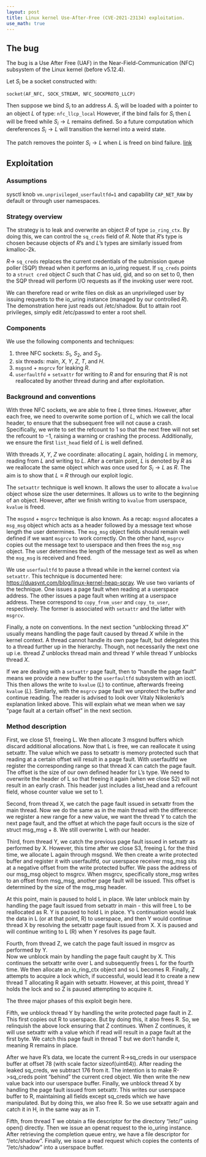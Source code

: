 ```yaml
---
layout: post
title: Linux kernel Use-After-Free (CVE-2021-23134) exploitation.
use_math: true
---
```


## The bug
The bug is a Use After Free (UAF) in the Near-Field-Communication (NFC) subsystem of the Linux kernel (before v5.12.4).

Let $S_i$ be a socket constructed with:

`socket(AF_NFC, SOCK_STREAM, NFC_SOCKPROTO_LLCP)`

Then suppose we bind $S_i$ to an address $A$.
$S_i$ will be loaded with a pointer to an object $L$ of type: `nfc_llcp_local`
However, if the bind fails for $S_i$ then $L$ will be freed while $S_i \to L$ remains defined. So a future computation which dereferences $S_i \to L$ will transition the kernel into a weird state.

The patch removes the pointer $S_i \to L$ when $L$ is freed on bind failure.
[link](https://www.openwall.com/lists/oss-security/2021/05/11/4 "See the openwall submission for more details.")

## Exploitation
### Assumptions
sysctl knob `vm.unprivileged_userfaultfd=1`
and capability `CAP_NET_RAW` by default or through user namespaces.

### Strategy overview
The strategy is to leak and overwrite an object $R$ of type `io_ring_ctx`. By doing this, we can control the `sq_creds` field of $R$. Note that $R$’s type is chosen because objects of $R$’s and $L$’s types are similarly issued from kmalloc-2k.

$R \to$ `sq_creds` replaces the current credentials of the submission queue poller (SQP) thread when it performs an io_uring request. If `sq_creds` points to a `struct cred` object $C$ such that $C$ has uid, gid, and so on set to $0$, then the SQP thread will perform I/O requests as if the invoking user were root.

We can therefore read or write files on disk as an unprivileged user by issuing requests to the io_uring instance (managed by our controlled $R$). The demonstration here just reads out /etc/shadow. But to attain root privileges, simply edit /etc/passwd to enter a root shell.

### Components
We use the following components and techniques:

1. three NFC sockets: $S_1$, $S_2$, and $S_3$.
2. six threads: main, $X$, $Y$, $Z$, $T$, and $H$. 
3. `msgsnd` + `msgrcv` for leaking $R$. 
4. `userfaultfd` + `setxattr` for writing to $R$ and for ensuring that $R$ is not reallocated by another thread during and after exploitation.

### Background and conventions
With three NFC sockets, we are able to free $L$ three times. However, after each free, we need to overwrite some portion of $L$, which we call the local header, to ensure that the subsequent free will not cause a crash. Specifically, we write to set the refcount to $1$ so that the next free will not set the refcount to $-1$, raising a warning or crashing the process. Additionally, we ensure the first `list_head` field of $L$ is well defined.

With threads $X$, $Y$, $Z$ we coordinate: allocating $L$ again, holding $L$ in memory, reading from $L$ and writing to $L$. After a certain point, $L$ is denoted by $R$ as we reallocate the same object which was once used for $S_i \to L$ as $R$. The aim is to show that $L \equiv R$ through our exploit logic.

The `setxattr` technique is well known. It allows the user to allocate a `kvalue` object whose size the user determines. It allows us to write to the beginning of an object. However, after we finish writing to `kvalue` from userspace, `kvalue` is freed. 

The `msgsnd` + `msgrcv` technique is also known. As a recap: `msgsnd` allocates a `msg_msg` object which acts as a header followed by a message text whose length the user determines. The `msg_msg` object fields should remain well defined if we want `msgrcv` to work correctly. On the other hand, `msgrcv` copies out the message text to userspace and then frees the `msg_msg` object. The user determines the length of the message text as well as when the `msg_msg` is received and freed. 

We use `userfaultfd` to pause a thread while in the kernel context via `setxattr`. This technique is documented here: https://duasynt.com/blog/linux-kernel-heap-spray. We use two variants of the technique. One issues a page fault when reading at a userspace address. The other issues a page fault when writing at a userspace address. These correspond to `copy_from_user` and `copy_to_user`, respectively. The former is associated with `setxattr` and the latter with `msgrcv`. 

Finally, a note on conventions. In the next section “unblocking thread $X$” usually means handling the page fault caused by thread $X$ while in the kernel context. A thread cannot handle its own page fault, but delegates this to a thread further up in the hierarchy. Though, not necessarily the next one up i.e. thread $Z$ unblocks thread main and thread $Y$ while thread $Y$ unblocks thread $X$. 

If we are dealing with a `setxattr` page fault, then to “handle the page fault” means we provide a new buffer to the `userfaultfd` subsystem with an ioctl. This then allows the write to `kvalue` ($L$) to continue, afterwards freeing `kvalue` ($L$). Similarly, with the `msgrcv` page fault we unprotect the buffer and continue reading. The reader is advised to look over Vitaly Nikolenko’s explanation linked above. This will explain what we mean when we say “page fault at a certain offset” in the next section.

### Method description
First, we close S1, freeing L. We then allocate 3 msgsnd buffers which discard additional allocations. Now that L is free, we can reallocate it using setxattr. The value which we pass to setxattr is memory protected such that reading at a certain offset will result in a page fault. With userfaultfd we register the corresponding range so that thread X can catch the page fault. The offset is the size of our own defined header for L’s type. We need to overwrite the header of L so that freeing it again (when we close S2) will not result in an early crash. This header just includes a list_head and a refcount field, whose counter value we set to 1.

Second, from thread X, we catch the page fault issued in setxattr from the main thread. Now we do the same as in the main thread with the difference: we register a new range for a new value, we want the thread Y to catch the next page fault, and the offset at which the page fault occurs is the size of struct msg_msg + 8. We still overwrite L with our header.

Third, from thread Y, we catch the previous page fault issued in setxattr as performed by X. 
However, this time after we close S3, freeing L for the third time, we allocate L again through msgsnd. We then create a write protected buffer and register it with userfaultfd, our userspace receiver msg_msg sits at a negative offset from the write protected buffer. We pass the address of our msg_msg object to msgrcv. When msgrcv, specifically store_msg writes to an offset from msg_msg, another page fault will be issued. This offset is determined by the size of the msg_msg header. 

At this point, main is paused to hold L in place. We later unblock main by handling the page fault issued from setxattr in main - this will free L to be reallocated as R. Y is paused to hold L in place. Y’s continuation would leak the data in L (or at that point, R) to userspace, and then Y would continue thread X by resolving the setxattr page fault issued from X. X is paused and will continue writing to L (R) when Y resolves its page fault.

Fourth, from thread Z, we catch the page fault issued in msgrcv as performed by Y.  
Now we unblock main by handling the page fault caught by X. This continues the setxattr write over L and subsequently frees L for the fourth time. We then allocate an io_ring_ctx object and so L becomes R. Finally, Z attempts to acquire a lock which, if successful, would lead it to create a new thread T allocating R again with setxattr. However, at this point, thread Y holds the lock and so Z is paused attempting to acquire it.

The three major phases of this exploit begin here. 

Fifth, we unblock thread Y by handling the write protected page fault in Z. This first copies out R to userspace. But by doing this, it also frees R. So, we relinquish the above lock ensuring that Z continues. When Z continues, it will use setxattr with a value which if read will result in a page fault at the first byte. We catch this page fault in thread T but we don’t handle it, meaning R remains in place.

After we have R’s data, we locate the current R->sq_creds in our userspace buffer at offset 78 (with scale factor sizeof(uint64)). After reading the leaked sq_creds, we subtract 176 from it. The intention is to make R->sq_creds point “behind” the current cred object. We then write the new value back into our userspace buffer. Finally, we unblock thread X by handling the page fault issued from setxattr. This writes our userspace buffer to R, maintaining all fields except sq_creds which we have manipulated. But by doing this, we also free R. So we use setxattr again and catch it in H, in the same way as in T.

Fifth, from thread T we obtain a file descriptor for the directory “/etc/” using open() directly. Then we issue an openat request to the io_uring instance. After retrieving the completion queue entry, we have a file descriptor for “/etc/shadow”. Finally, we issue a read request which copies the contents of “/etc/shadow” into a userspace buffer. 
